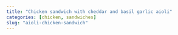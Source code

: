 ```yaml
---
title: "Chicken sandwich with cheddar and basil garlic aioli"
categories: [chicken, sandwiches]
slug: "aioli-chicken-sandwich"
---
```


